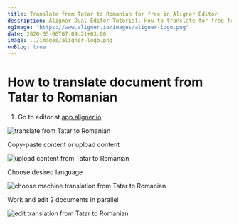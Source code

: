 ```yaml
---
title: Translate from Tatar to Romanian for free in Aligner Editor
description: Aligner Dual Editor Tutorial. How to translate for free from Tatar to Romanian. Aligner is multilingual document management platform. 
ogImage: "https://www.aligner.io/images/aligner-logo.png"
date: 2020-05-06T07:09:21+03:00
image: ../images/aligner-logo.png
onBlog: true
---
```


# How to translate document from Tatar to Romanian

1. Go to editor at [app.aligner.io](https://app.aligner.io "Aligner App web page")

![translate from Tatar to Romanian](../aligner-blank-editor.png "translate from Tatar to Romanian")

Copy-paste content or upload content

![upload content from Tatar to Romanian](../aligner-uploaded-document.png "upload content from Tatar to Romanian")

Choose desired language

![choose machine translation from Tatar to Romanian](../aligner-language-dropdown.png "choose machine translation from Tatar to Romanian")

Work and edit 2 documents in parallel

![edit translation from Tatar to Romanian](../aligner-double-sitded-editor.png "edit translation from Tatar to Romanian")

